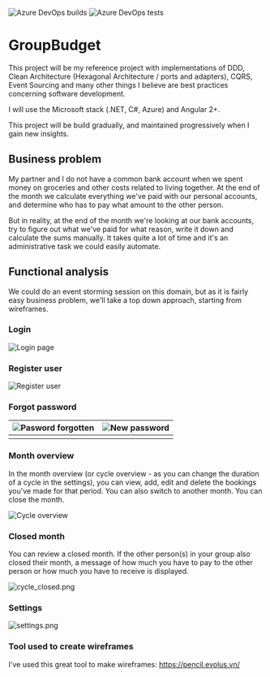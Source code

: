 ![Azure DevOps builds](https://img.shields.io/azure-devops/build/Codefondo/81c25736-7604-4bff-b926-02a6d635a409/4)
![Azure DevOps tests](https://img.shields.io/azure-devops/tests/codefondo/81c25736-7604-4bff-b926-02a6d635a409/4)

# GroupBudget
This project will be my reference project with implementations of DDD, Clean Architecture (Hexagonal Architecture / ports and adapters), CQRS, Event Sourcing and many other things I believe are best practices concerning software development.

I will use the Microsoft stack (.NET, C#, Azure) and Angular 2+.

This project will be build gradually, and maintained progressively when I gain new insights. 

## Business problem

My partner and I do not have a common bank account when we spent money on groceries and other costs related to living together. At the end of the month we calculate everything we've paid with our personal accounts, and determine who has to pay what amount to the other person.

But in reality, at the end of the month we're looking at our bank accounts, try to figure out what we've paid for what reason, write it down and calculate the sums manually. It takes quite a lot of time and it's an administrative task we could easily automate.

## Functional analysis

We could do an event storming session on this domain, but as it is fairly easy business problem, we'll take a top down approach, starting from wireframes.

### Login

![Login page](https://github.com/JurgenStillaert/GroupBudget/blob/master/Documentation/login_page.png?raw=true)



### Register user

![Register user](https://github.com/JurgenStillaert/GroupBudget/blob/master/Documentation/register_user.png?raw=true)

### Forgot password

| ![Pasword forgotten](https://github.com/JurgenStillaert/GroupBudget/blob/master/Documentation/password_forgotten.png?raw=true) | ![New password](https://github.com/JurgenStillaert/GroupBudget/blob/master/Documentation/new_password.png?raw=true) |
| :----------------------------------------------------------: | :----------------------------------------------------------: |
|                                                              |                                                              |

### Month overview

In the month overview (or cycle overview - as you can change the duration of a cycle in the settings), you can view, add, edit and delete the bookings you've made for that period. You can also switch to another month. You can close the month. 

![Cycle overview](https://github.com/JurgenStillaert/GroupBudget/blob/master/Documentation/cycle_overview.png?raw=true)

### Closed month

You can review a closed month. If the other person(s) in your group also closed their month, a message of how much you have to pay to the other person or how much you have to receive is displayed.

![cycle_closed.png](https://github.com/JurgenStillaert/GroupBudget/blob/master/Documentation/cycle_closed.png?raw=true)

### Settings

![settings.png](https://github.com/JurgenStillaert/GroupBudget/blob/master/Documentation/settings.png?raw=true)

### Tool used to create wireframes

I've used this great tool to make wireframes: https://pencil.evolus.vn/
